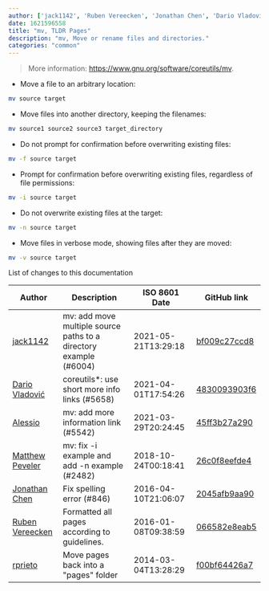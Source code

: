 ```yaml
---
author: ['jack1142', 'Ruben Vereecken', 'Jonathan Chen', 'Dario Vladović', 'rprieto', 'Alessio', 'Matthew Peveler']
date: 1621596558
title: "mv, TLDR Pages"
description: "mv, Move or rename files and directories."
categories: "common"
---
```

> More information: <https://www.gnu.org/software/coreutils/mv>.

- Move a file to an arbitrary location:

```bash
mv source target
```

- Move files into another directory, keeping the filenames:

```bash
mv source1 source2 source3 target_directory
```

- Do not prompt for confirmation before overwriting existing files:

```bash
mv -f source target
```

- Prompt for confirmation before overwriting existing files, regardless of file permissions:

```bash
mv -i source target
```

- Do not overwrite existing files at the target:

```bash
mv -n source target
```

- Move files in verbose mode, showing files after they are moved:

```bash
mv -v source target
```
List of changes to this documentation


Author | Description | ISO 8601 Date | GitHub link
------|-----|-----|-----
[jack1142](mailto:6032823+jack1142@users.noreply.github.com) | mv: add move multiple source paths to a directory example (#6004) | 2021-05-21T13:29:18 | [bf009c27ccd8](https://github.com/tldr-pages/tldr/commit/bf009c27ccd8efece7b42983903ddf81e23851d7)
[Dario Vladović](mailto:d.vladimyr@gmail.com) | coreutils*: use short more info links (#5658) | 2021-04-01T17:54:26 | [4830093903f6](https://github.com/tldr-pages/tldr/commit/4830093903f66ccf3ebbc2ecf477286e45edac59)
[Alessio](mailto:25589202+tomadojuice@users.noreply.github.com) | mv: add more information link (#5542) | 2021-03-29T20:24:45 | [45ff3b27a290](https://github.com/tldr-pages/tldr/commit/45ff3b27a290a760ee43340226e4e85e2091dbfc)
[Matthew Peveler](mailto:matt.peveler@gmail.com) | mv: fix -i example and add -n example (#2482) | 2018-10-24T00:18:41 | [26c0f8eefde4](https://github.com/tldr-pages/tldr/commit/26c0f8eefde425c4c10e91942eff6c847af7120e)
[Jonathan Chen](mailto:dijonkitchen@users.noreply.github.com) | Fix spelling error (#846) | 2016-04-10T21:06:07 | [2045afb9aa90](https://github.com/tldr-pages/tldr/commit/2045afb9aa90a1f52b02d1507ddca56f5897be96)
[Ruben Vereecken](mailto:rubenvereecken@gmail.com) | Formatted all pages according to guidelines. | 2016-01-08T09:38:59 | [066582e8eab5](https://github.com/tldr-pages/tldr/commit/066582e8eab57bce9861cc8d379e158d61f1cc95)
[rprieto](mailto:choicesmade@gmail.com) | Move pages back into a "pages" folder | 2014-03-04T13:28:29 | [f00bf64426a7](https://github.com/tldr-pages/tldr/commit/f00bf64426a792ee3aac792f9c0aec3f8b1eaa7d)

